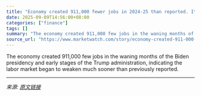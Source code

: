 ```yaml
---
title: "Economy created 911,000 fewer jobs in 2024-25 than reported. It’s more ammo for Fed rate cut."
date: 2025-09-09T14:56:00+08:00
categories: ["finance"]
tags: []
summary: "The economy created 911,000 few jobs in the waning months of the Biden presidency and early stages of the Trump administration, indicating the labor market began to weaken much sooner than previously "
source_url: "https://www.marketwatch.com/story/economy-created-911-000-fewer-jobs-in-2024-2025-than-originally-reported-more-ammo-for-fed-rate-cut-0562a068?mod=mw_rss_topstories"
---
```


The economy created 911,000 few jobs in the waning months of the Biden presidency and early stages of the Trump administration, indicating the labor market began to weaken much sooner than previously reported.

---

*来源: [原文链接](https://www.marketwatch.com/story/economy-created-911-000-fewer-jobs-in-2024-2025-than-originally-reported-more-ammo-for-fed-rate-cut-0562a068?mod=mw_rss_topstories)*
